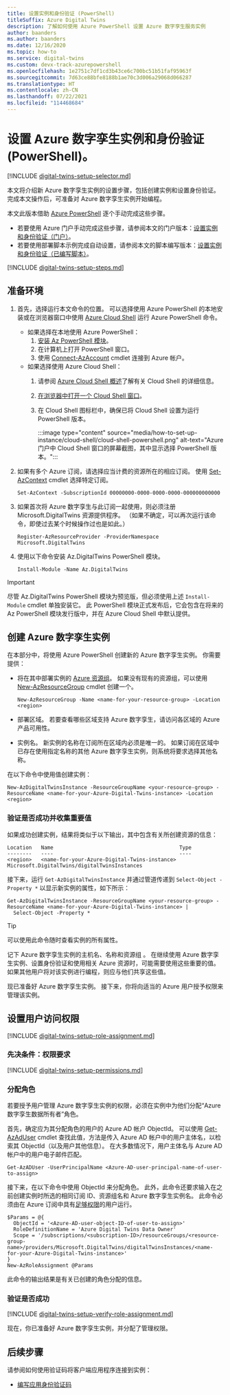 ```yaml
---
title: 设置实例和身份验证 (PowerShell)
titleSuffix: Azure Digital Twins
description: 了解如何使用 Azure PowerShell 设置 Azure 数字孪生服务实例
author: baanders
ms.author: baanders
ms.date: 12/16/2020
ms.topic: how-to
ms.service: digital-twins
ms.custom: devx-track-azurepowershell
ms.openlocfilehash: 1e2751c7df1cd3b43ce6c700bc51b51faf95963f
ms.sourcegitcommit: 7d63ce88bfe8188b1ae70c3d006a29068d066287
ms.translationtype: HT
ms.contentlocale: zh-CN
ms.lasthandoff: 07/22/2021
ms.locfileid: "114468684"
---
```

# <a name="set-up-an-azure-digital-twins-instance-and-authentication-powershell"></a>设置 Azure 数字孪生实例和身份验证 (PowerShell)。

[!INCLUDE [digital-twins-setup-selector.md](../../includes/digital-twins-setup-selector.md)]

本文将介绍新 Azure 数字孪生实例的设置步骤，包括创建实例和设置身份验证。 完成本文操作后，可准备对 Azure 数字孪生实例开始编程。

本文此版本借助 [Azure PowerShell](/powershell/azure/new-azureps-module-az) 逐个手动完成这些步骤。

* 若要使用 Azure 门户手动完成这些步骤，请参阅本文的门户版本：[设置实例和身份验证（门户）](how-to-set-up-instance-portal.md)。
* 若要使用部署脚本示例完成自动设置，请参阅本文的脚本编写版本：[设置实例和身份验证（已编写脚本）](how-to-set-up-instance-scripted.md)。

[!INCLUDE [digital-twins-setup-steps.md](../../includes/digital-twins-setup-steps.md)]

## <a name="prepare-your-environment"></a>准备环境

1. 首先，选择运行本文命令的位置。 可以选择使用 Azure PowerShell 的本地安装或在浏览器窗口中使用 [Azure Cloud Shell](https://shell.azure.com) 运行 Azure PowerShell 命令。
    * 如果选择在本地使用 Azure PowerShell：
       1. [安装 Az PowerShell 模块](/powershell/azure/install-az-ps)。
       1. 在计算机上打开 PowerShell 窗口。
       1. 使用 [Connect-AzAccount](/powershell/module/az.accounts/connect-azaccount) cmdlet 连接到 Azure 帐户。
    * 如果选择使用 Azure Cloud Shell：
        1. 请参阅 [Azure Cloud Shell 概述](../cloud-shell/overview.md)了解有关 Cloud Shell 的详细信息。
        1. [在浏览器中打开一个 Cloud Shell 窗口](https://shell.azure.com)。
        1. 在 Cloud Shell 图标栏中，确保已将 Cloud Shell 设置为运行 PowerShell 版本。
    
            :::image type="content" source="media/how-to-set-up-instance/cloud-shell/cloud-shell-powershell.png" alt-text="Azure 门户中 Cloud Shell 窗口的屏幕截图，其中显示选择 PowerShell 版本。":::
    
1. 如果有多个 Azure 订阅，请选择应当计费的资源所在的相应订阅。 使用 [Set-AzContext](/powershell/module/az.accounts/set-azcontext) cmdlet 选择特定订阅。

   ```azurepowershell-interactive
   Set-AzContext -SubscriptionId 00000000-0000-0000-0000-000000000000
   ```

1. 如果首次将 Azure 数字孪生与此订阅一起使用，则必须注册 Microsoft.DigitalTwins 资源提供程序。 （如果不确定，可以再次运行该命令，即使过去某个时候操作过也是如此。）

   ```azurepowershell-interactive
   Register-AzResourceProvider -ProviderNamespace Microsoft.DigitalTwins
   ```

1. 使用以下命令安装 Az.DigitalTwins PowerShell 模块。
    ```azurepowershell-interactive
    Install-Module -Name Az.DigitalTwins
    ```

> [!IMPORTANT]
> 尽管 Az.DigitalTwins PowerShell 模块为预览版，但必须使用上述 `Install-Module` cmdlet 单独安装它。 此 PowerShell 模块正式发布后，它会包含在将来的 Az PowerShell 模块发行版中，并在 Azure Cloud Shell 中默认提供。

## <a name="create-the-azure-digital-twins-instance"></a>创建 Azure 数字孪生实例

在本部分中，将使用 Azure PowerShell 创建新的 Azure 数字孪生实例。
你需要提供：

* 将在其中部署实例的 [Azure 资源组](../azure-resource-manager/management/overview.md)。 如果没有现有的资源组，可以使用 [New-AzResourceGroup](/powershell/module/az.resources/new-azresourcegroup) cmdlet 创建一个。

  ```azurepowershell-interactive
  New-AzResourceGroup -Name <name-for-your-resource-group> -Location <region>
  ```

* 部署区域。 若要查看哪些区域支持 Azure 数字孪生，请访问各区域的 Azure 产品可用性。
* 实例名。 新实例的名称在订阅所在区域内必须是唯一的。 如果订阅在区域中已存在使用指定名称的其他 Azure 数字孪生实例，则系统将要求选择其他名称。

在以下命令中使用值创建实例：

```azurepowershell-interactive
New-AzDigitalTwinsInstance -ResourceGroupName <your-resource-group> -ResourceName <name-for-your-Azure-Digital-Twins-instance> -Location <region>
```

### <a name="verify-success-and-collect-important-values"></a>验证是否成功并收集重要值

如果成功创建实例，结果将类似于以下输出，其中包含有关所创建资源的信息：

```Output
Location   Name                                         Type
--------   ----                                         ----
<region>   <name-for-your-Azure-Digital-Twins-instance> Microsoft.DigitalTwins/digitalTwinsInstances
```

接下来，运行 `Get-AzDigitalTwinsInstance` 并通过管道传递到 `Select-Object -Property *` 以显示新实例的属性，如下所示：

```azurepowershell-interactive
Get-AzDigitalTwinsInstance -ResourceGroupName <your-resource-group> -ResourceName <name-for-your-Azure-Digital-Twins-instance> |
  Select-Object -Property *
```

> [!TIP]
> 可以使用此命令随时查看实例的所有属性。

记下 Azure 数字孪生实例的主机名、名称和资源组  。 在继续使用 Azure 数字孪生实例、设置身份验证和使用相关 Azure 资源时，可能需要使用这些重要的值。 如果其他用户将对该实例进行编程，则应与他们共享这些值。

现已准备好 Azure 数字孪生实例。 接下来，你将向适当的 Azure 用户授予权限来管理该实例。

## <a name="set-up-user-access-permissions"></a>设置用户访问权限

[!INCLUDE [digital-twins-setup-role-assignment.md](../../includes/digital-twins-setup-role-assignment.md)]

### <a name="prerequisites-permission-requirements"></a>先决条件：权限要求
[!INCLUDE [digital-twins-setup-permissions.md](../../includes/digital-twins-setup-permissions.md)]

### <a name="assign-the-role"></a>分配角色

若要授予用户管理 Azure 数字孪生实例的权限，必须在实例中为他们分配“Azure 数字孪生数据所有者”角色。

首先，确定应为其分配角色的用户的 Azure AD 帐户 ObjectId。 可以使用 [Get-AzAdUser](/powershell/module/az.resources/get-azaduser) cmdlet 查找此值，方法是传入 Azure AD 帐户中的用户主体名，以检索其 ObjectId（以及用户其他信息）。 在大多数情况下，用户主体名与 Azure AD 帐户中的用户电子邮件匹配。

```azurepowershell-interactive
Get-AzADUser -UserPrincipalName <Azure-AD-user-principal-name-of-user-to-assign>
```

接下来，在以下命令中使用 ObjectId 来分配角色。 此外，此命令还要求输入在之前创建实例时所选的相同订阅 ID、资源组名和 Azure 数字孪生实例名。 此命令必须由在 Azure 订阅中具有[足够权限](#prerequisites-permission-requirements)的用户运行。

```azurepowershell-interactive
$Params = @{
  ObjectId = '<Azure-AD-user-object-ID-of-user-to-assign>'
  RoleDefinitionName = 'Azure Digital Twins Data Owner'
  Scope = '/subscriptions/<subscription-ID>/resourceGroups/<resource-group-name>/providers/Microsoft.DigitalTwins/digitalTwinsInstances/<name-for-your-Azure-Digital-Twins-instance>'
}
New-AzRoleAssignment @Params
```

此命令的输出结果是有关已创建的角色分配的信息。

### <a name="verify-success"></a>验证是否成功

[!INCLUDE [digital-twins-setup-verify-role-assignment.md](../../includes/digital-twins-setup-verify-role-assignment.md)]

现在，你已准备好 Azure 数字孪生实例，并分配了管理权限。

## <a name="next-steps"></a>后续步骤

请参阅如何使用验证码将客户端应用程序连接到实例：
* [编写应用身份验证码](how-to-authenticate-client.md)
